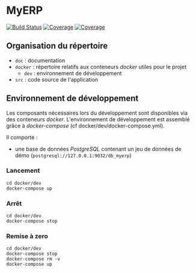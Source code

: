 # MyERP
[![Build Status](https://travis-ci.com/cahriBoom/OCP9.svg?branch=main)](https://travis-ci.com/cahriBoom/project9-myerp)
[![Coverage](https://sonarcloud.io/api/project_badges/measure?project=cahriBoom_project9-myerp&metric=alert_status)](https://sonarcloud.io/dashboard?id=cahriBoom_project9-myerp)
[![Coverage](https://sonarcloud.io/api/project_badges/measure?project=cahriBoom_project9-myerp&metric=coverage)](https://sonarcloud.io/dashboard?id=cahriBoom_project9-myerp)

## Organisation du répertoire

*   `doc` : documentation
*   `docker` : répertoire relatifs aux conteneurs _docker_ utiles pour le projet
    *   `dev` : environnement de développement
*   `src` : code source de l'application


## Environnement de développement

Les composants nécessaires lors du développement sont disponibles via des conteneurs _docker_.
L'environnement de développement est assemblé grâce à _docker-compose_
(cf docker/dev/docker-compose.yml).

Il comporte :

*   une base de données _PostgreSQL_ contenant un jeu de données de démo (`postgresql://127.0.0.1:9032/db_myerp`)



### Lancement

    cd docker/dev
    docker-compose up


### Arrêt

    cd docker/dev
    docker-compose stop


### Remise à zero

    cd docker/dev
    docker-compose stop
    docker-compose rm -v
    docker-compose up
